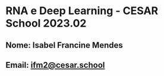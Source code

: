 # RNA e Deep Learning - CESAR School 2023.02

## Nome: Isabel Francine Mendes

## Email: ifm2@cesar.school
